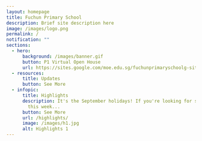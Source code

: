 ```yaml
---
layout: homepage
title: Fuchun Primary School
description: Brief site description here
image: /images/logo.png
permalink: /
notification: ""
sections:
  - hero:
      background: /images/banner.gif
      button: P1 Virtual Open House
      url: https://sites.google.com/moe.edu.sg/fuchunprimaryschoolg-site/p1-virtual-open-house
  - resources:
      title: Updates
      button: See More
  - infopic:
      title: Highlights
      description: It's the September holidays! If you're looking for something to do
        this week...
      button: See More
      url: /highlights/
      image: /images/h1.jpg
      alt: Highlights 1
---
```


